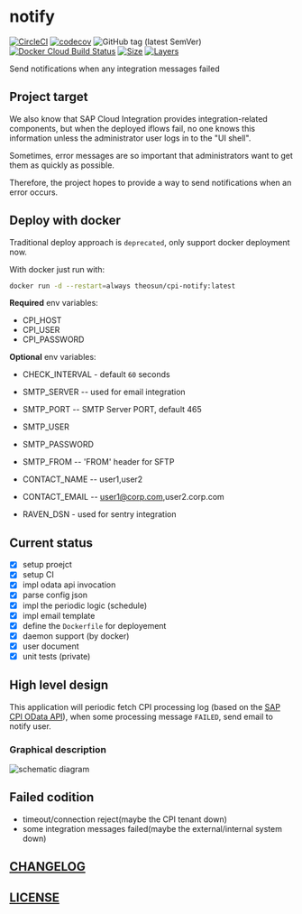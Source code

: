 # notify

[![CircleCI](https://circleci.com/gh/SAP-Cloud-Platform-Integration/notify.svg?style=shield)](https://circleci.com/gh/SAP-Cloud-Platform-Integration/notify)
[![codecov](https://codecov.io/gh/SAP-Cloud-Platform-Integration/notify/branch/master/graph/badge.svg)](https://codecov.io/gh/SAP-Cloud-Platform-Integration/notify)
![GitHub tag (latest SemVer)](https://img.shields.io/github/tag/SAP-Cloud-Platform-Integration/notify.svg)
[![Docker Cloud Build Status](https://img.shields.io/docker/cloud/build/thedockerimages/cpi-notify)](https://hub.docker.com/repository/docker/thedockerimages/cpi-notify)
[![Size](https://shields.beevelop.com/docker/image/image-size/thedockerimages/cpi-notify/latest.svg?style=flat-square)](https://hub.docker.com/repository/docker/thedockerimages/cpi-notify)
[![Layers](https://shields.beevelop.com/docker/image/layers/thedockerimages/cpi-notify/latest.svg?style=flat-square)](https://hub.docker.com/repository/docker/thedockerimages/cpi-notify)

Send notifications when any integration messages failed

## Project target

We also know that SAP Cloud Integration provides integration-related components, but when the deployed iflows fail, no one knows this information unless the administrator user logs in to the "UI shell".

Sometimes, error messages are so important that administrators want to get them as quickly as possible.

Therefore, the project hopes to provide a way to send notifications when an error occurs.

## Deploy with docker

Traditional deploy approach is `deprecated`, only support docker deployment now.

With docker just run with: 

```bash
docker run -d --restart=always theosun/cpi-notify:latest
```

**Required** env variables: 

* CPI_HOST
* CPI_USER	
* CPI_PASSWORD

**Optional** env variables:

* CHECK_INTERVAL - default `60` seconds

* SMTP_SERVER	-- used for email integration
* SMTP_PORT	-- SMTP Server PORT, default 465
* SMTP_USER	
* SMTP_PASSWORD
* SMTP_FROM -- 'FROM' header for SFTP	
* CONTACT_NAME	-- user1,user2
* CONTACT_EMAIL -- user1@corp.com,user2.corp.com

* RAVEN_DSN - used for sentry integration

## Current status

- [x] setup proejct
- [x] setup CI
- [x] impl odata api invocation
- [x] parse config json
- [x] impl the periodic logic (schedule)
- [x] impl email template
- [x] define the `Dockerfile` for deployement
- [x] daemon support (by docker)
- [x] user document
- [x] unit tests (private)

## High level design

This application will periodic fetch CPI processing log (based on the [SAP CPI OData API](https://api.sap.com/package/CloudIntegrationAPI)), when some processing message `FAILED`, send email to notify user.

### Graphical description

![schematic diagram](https://res.cloudinary.com/digf90pwi/image/upload/v1555907777/CPI-notify_qshvgp.png)

## Failed codition

* timeout/connection reject(maybe the CPI tenant down)
* some integration messages failed(maybe the external/internal system down)

## [CHANGELOG](./CHANGELOG.md)

## [LICENSE](./LICENSE)